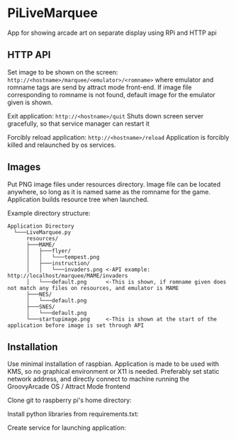 
# PiLiveMarquee
 App for showing arcade art on separate display using RPi and HTTP api

## HTTP API

Set image to be shown on the screen:
`http://<hostname>/marquee/<emulator>/<romname>`
where emulator and romname tags are send by attract mode front-end.
If image file corresponding to romname is not found, 
default image for the emulator given is shown.

Exit application:
`http://<hostname>/quit`
Shuts down screen server gracefully, so that service manager can restart it

Forcibly reload application:
`http://<hostname>/reload`
Application is forcibly killed and relaunched by os services.

## Images

Put PNG image files under resources directory. Image file can be located anywhere,
so long as it is named same as the romname for the game. Application builds resource tree when launched.

Example directory structure:
```
Application Directory
  └───LiveMarquee.py
      resources/
      ├───MAME/
      │   ├───flyer/
      │   │   └───tempest.png
      │   ├───instruction/
      │   │   └───invaders.png <-API example: http://localhost/marquee/MAME/invaders
      │   └───default.png      <-This is shown, if romname given does not match any files on resources, and emulator is MAME
      ├───NES/
      │   └───default.png
      ├───SNES/
      │   └───default.png
      └───startupimage.png     <-This is shown at the start of the application before image is set through API
```
	
## Installation

Use minimal installation of raspbian. Application is made
to be used with KMS, so no graphical environment or X11 is needed.
Preferably set static network address, and directly connect to machine
running the GroovyArcade OS / Attract Mode frontend

Clone git to raspberry pi's home directory:

Install python libraries from requirements.txt:

Create service for launching application:
